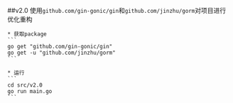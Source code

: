 ##v2.0
    使用`github.com/gin-gonic/gin`和`github.com/jinzhu/gorm`对项目进行优化重构

    * 获取package
    ```
    go get "github.com/gin-gonic/gin"
    go get -u "github.com/jinzhu/gorm"
    ```

    * 运行
    ```
    cd src/v2.0
    go run main.go
    ```
